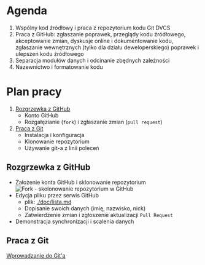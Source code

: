 # Agenda

1. Wspólny kod źródłowy i praca z repozytorium kodu Git DVCS
2. Praca z GitHub: zgłaszanie poprawek, przeglądy kodu źródłowego, akceptowanie zmian, dyskusje online i dokumentowanie kodu, zgłaszanie wewnętrznych (tylko dla działu deweloperskiego) poprawek i ulepszeń kodu źródłowego
3. Separacja modułów danych i odcinanie zbędnych zależności
4. Nazewnictwo i formatowanie kodu

# Plan pracy

1. [Rozgrzewka z GitHub](#rozgrzewka-z-gitbub)
    * Konto GitHub
    * Rozgałęzianie (`fork`) i zgłaszanie zmian (`pull request`)
2. [Praca z Git](#praca-z-git)
    * Instalacja i konfiguracja
    * Klonowanie repozytorium
    * Używanie git-a z linii poleceń

## Rozgrzewka z GitHub

* Założenie konta GitHub i sklonowanie repozytorium
![Fork - skolonowanie repozytorium w GitHub](./resources/01-fork-repo.png)
* Edycja pliku przez serwis GitHub
    * plik: [./doc/lista.md](./doc/lista.md)
    * Dopisanie swoich danych (imię, nazwisko, nick)
    * Zatwierdzenie zmian i zgłoszenie aktualizacji `Pull Request`
* Demonstracja synchronizacji i scalenia danych

## Praca z Git

[Wprowadzanie do Git'a](./GitLearn.md)
